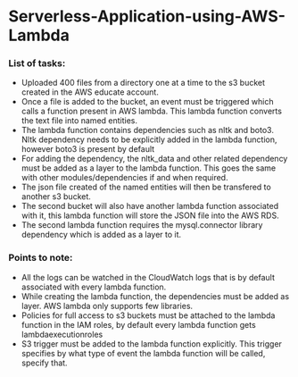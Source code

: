# Serverless-Application-using-AWS-Lambda

<h3> List of tasks: </h3>
<ul>
  <li> Uploaded 400 files from a directory one at a time to the s3 bucket created in the AWS educate account.</li>
  <li> Once a file is added to the bucket, an event must be triggered which calls a function present in AWS lambda. This lambda function converts the text file into named entities. </li>
  <li> The lambda function contains dependencies such as nltk and boto3. Nltk dependency needs to be explicitly added in the lambda function, however boto3 is present by default </li>
  <li> For adding the dependency, the nltk_data and other related dependency must be added as a layer to the lambda function. This goes the same with other modules/dependencies if and when required.</li>
  <li>The json file created of the named entities will then be transfered to another s3 bucket.</li>
  <li>The second bucket will also have another lambda function associated with it, this lambda function will store the JSON file into the AWS RDS.</li>
  <li> The second lambda function requires the mysql.connector library dependency which is added as a layer to it.</li>
  
</ul> 
<h3>Points to note:</h3>
<ul>
  <li>All the logs can be watched in the CloudWatch logs that is by default associated with every lambda function.</li>
  <li>While creating the lambda function, the dependencies must be added as layer. AWS lambda only supports few libraries.</li>
  <li>Policies for full access to s3 buckets must be attached to the lambda function in the IAM roles, by default every lambda function gets lambdaexecutionroles</li>
  <li>S3 trigger must be added to the lambda function explicitly. This trigger specifies by what type of event the lambda function will be called, specify that. </li>
     
</ul>
